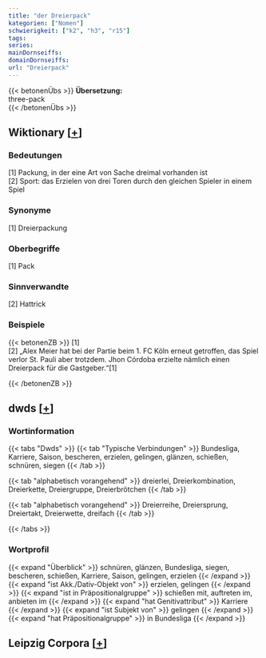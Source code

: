 ```yaml
---
title: "der Dreierpack"
kategorien: ["Nomen"]
schwierigkeit: ["k2", "h3", "r15"]
tags:
series:
mainDornseiffs:
domainDornseiffs:
url: "Dreierpack"
---
```


{{< betonenÜbs >}}
**Übersetzung:**  
three-pack  
{{< /betonenÜbs >}}

## Wiktionary [[+](https://de.wiktionary.org/wiki/Dreierpack)]

### Bedeutungen
[1] Packung, in der eine Art von Sache dreimal vorhanden ist  
[2] Sport: das Erzielen von drei Toren durch den gleichen Spieler in einem Spiel  

### Synonyme
[1] Dreierpackung  

### Oberbegriffe
[1] Pack  

### Sinnverwandte
[2] Hattrick  

### Beispiele
{{< betonenZB >}}
[1]  
[2] „Alex Meier hat bei der Partie beim 1. FC Köln erneut getroffen, das Spiel verlor St. Pauli aber trotzdem. Jhon Córdoba erzielte nämlich einen Dreierpack für die Gastgeber.“[1]  

{{< /betonenZB >}}


## dwds [[+](https://www.dwds.de/wb/Dreierpack)]

### Wortinformation
{{< tabs "Dwds" >}}
{{< tab "Typische Verbindungen" >}}
Bundesliga, Karriere, Saison, bescheren, erzielen, gelingen, glänzen, schießen, schnüren, siegen
{{< /tab >}}

{{< tab "alphabetisch vorangehend" >}}
dreierlei, Dreierkombination, Dreierkette, Dreiergruppe, Dreierbrötchen
{{< /tab >}}

{{< tab "alphabetisch vorangehend" >}}
Dreierreihe, Dreiersprung, Dreiertakt, Dreierwette, dreifach
{{< /tab >}}

{{< /tabs >}}

### Wortprofil
{{< expand "Überblick" >}} schnüren, glänzen, Bundesliga, siegen, bescheren, schießen, Karriere, Saison, gelingen, erzielen {{< /expand >}}
{{< expand "ist Akk./Dativ-Objekt von" >}} erzielen, gelingen {{< /expand >}}
{{< expand "ist in Präpositionalgruppe" >}} schießen mit, auftreten im, anbieten im {{< /expand >}}
{{< expand "hat Genitivattribut" >}} Karriere {{< /expand >}}
{{< expand "ist Subjekt von" >}} gelingen {{< /expand >}}
{{< expand "hat Präpositionalgruppe" >}} in Bundesliga {{< /expand >}}

## Leipzig Corpora [[+](https://corpora.uni-leipzig.de/en/res?word=Dreierpack&corpusId=deu_newscrawl-public_2018)]

